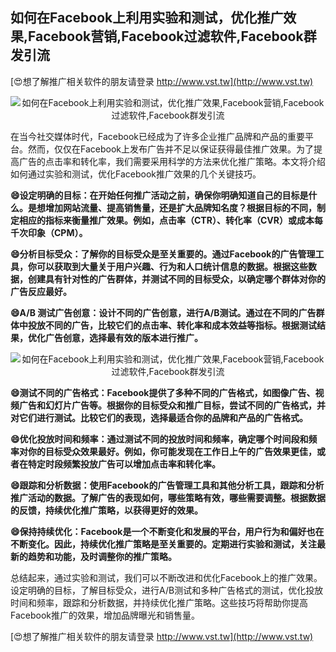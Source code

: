 ## **如何在Facebook上利用实验和测试，优化推广效果,Facebook营销,Facebook过滤软件,Facebook群发引流**

[😍想了解推广相关软件的朋友请登录 http://www.vst.tw](http://www.vst.tw)

 <center><img src="https://vst.tw/MP4/tuiguang/png/5.png" alt="如何在Facebook上利用实验和测试，优化推广效果,Facebook营销,Facebook过滤软件,Facebook群发引流"></center>

在当今社交媒体时代，Facebook已经成为了许多企业推广品牌和产品的重要平台。然而，仅仅在Facebook上发布广告并不足以保证获得最佳推广效果。为了提高广告的点击率和转化率，我们需要采用科学的方法来优化推广策略。本文将介绍如何通过实验和测试，优化Facebook推广效果的几个关键技巧。

**😄设定明确的目标：在开始任何推广活动之前，确保你明确知道自己的目标是什么。是想增加网站流量、提高销售量，还是扩大品牌知名度？根据目标的不同，制定相应的指标来衡量推广效果。例如，点击率（CTR）、转化率（CVR）或成本每千次印象（CPM）。**

**😄分析目标受众：了解你的目标受众是至关重要的。通过Facebook的广告管理工具，你可以获取到大量关于用户兴趣、行为和人口统计信息的数据。根据这些数据，创建具有针对性的广告群体，并测试不同的目标受众，以确定哪个群体对你的广告反应最好。**

**😄A/B 测试广告创意：设计不同的广告创意，进行A/B测试。通过在不同的广告群体中投放不同的广告，比较它们的点击率、转化率和成本效益等指标。根据测试结果，优化广告创意，选择最有效的版本进行推广。**

 <center><img src="https://vst.tw/MP4/tuiguang/png/2.png" alt="如何在Facebook上利用实验和测试，优化推广效果,Facebook营销,Facebook过滤软件,Facebook群发引流"></center>

**😄测试不同的广告格式：Facebook提供了多种不同的广告格式，如图像广告、视频广告和幻灯片广告等。根据你的目标受众和推广目标，尝试不同的广告格式，并对它们进行测试。比较它们的表现，选择最适合你的品牌和产品的广告格式。**

**😄优化投放时间和频率：通过测试不同的投放时间和频率，确定哪个时间段和频率对你的目标受众效果最好。例如，你可能发现在工作日上午的广告效果更佳，或者在特定时段频繁投放广告可以增加点击率和转化率。**

**😄跟踪和分析数据：使用Facebook的广告管理工具和其他分析工具，跟踪和分析推广活动的数据。了解广告的表现如何，哪些策略有效，哪些需要调整。根据数据的反馈，持续优化推广策略，以获得更好的效果。**

**😄保持持续优化：Facebook是一个不断变化和发展的平台，用户行为和偏好也在不断变化。因此，持续优化推广策略是至关重要的。定期进行实验和测试，关注最新的趋势和功能，及时调整你的推广策略。**

总结起来，通过实验和测试，我们可以不断改进和优化Facebook上的推广效果。设定明确的目标，了解目标受众，进行A/B测试和多种广告格式的测试，优化投放时间和频率，跟踪和分析数据，并持续优化推广策略。这些技巧将帮助你提高Facebook推广的效果，增加品牌曝光和销售量。

[😍想了解推广相关软件的朋友请登录 http://www.vst.tw](http://www.vst.tw)



